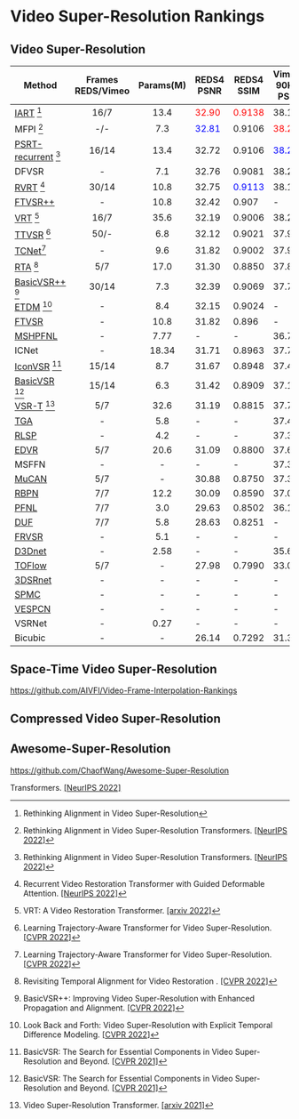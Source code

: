 # Video Super-Resolution Rankings

## Video Super-Resolution

| Method                                                                                        | Frames REDS/Vimeo | Params(M) | REDS4 PSNR                    | REDS4 SSIM                     | Vimeo-90K-T PSNR              | Vimeo-90K-T SSIM               | Vid4 PSNR                     | Vid4 SSIM                      |
| --------------------------------------------------------------------------------------------- | :---------------: | :-------: | ----------------------------- | ------------------------------ | ----------------------------- | ------------------------------ | ----------------------------- | ------------------------------ |
| [IART](https://github.com/kai422/IART) [^1]                                                   |       16/7        |   13.4    | <font color=red>32.90</font>  | <font color=red>0.9138</font>  | 38.14                         | 0.9528                         | <font color=blue>28.26</font> | <font color=blue>0.8517</font> |
| MFPI [^2]                                                                                     |        -/-        |    7.3    | <font color=blue>32.81</font> | 0.9106                         | <font color=red>38.28</font>  | 0.9534 | 28.11                         | 0.8481                         |
| [PSRT-recurrent](https://github.com/XPixelGroup/RethinkVSRAlignment) [^3]                     |       16/14       |   13.4    | 32.72                         | 0.9106                         | <font color=blue>38.27</font> | <font color=blue>0.9536</font>  | 28.07                         | 0.8485                         |
|DFVSR|-|7.1|32.76|0.9081|38.25|<font color=red>0.9556</font>|27.92|0.8427|
| [RVRT](https://github.com/JingyunLiang/RVRT) [^4]                                             |       30/14       |   10.8    | 32.75                         | <font color=blue>0.9113</font> | 38.15                         | 0.9527                         | 27.99                         | 0.8426                         |
| [FTVSR++](https://github.com/researchmm/FTVSR)                                                |         -         |   10.8    | 32.42                         | 0.907                          | -                             | -                              | <font color=red>28.80</font>  | <font color=red>0.868</font>   |
| [VRT](https://github.com/JingyunLiang/VRT) [^5]                                               |       16/7        |   35.6    | 32.19                         | 0.9006                         | 38.20                         | 0.9530                         | 27.93                         | 0.8425                         |
| [TTVSR](https://github.com/researchmm/TTVSR) [^6]                                             |       50/-        |    6.8    | 32.12                         | 0.9021                         | 37.92                         | 0.9526                         | 28.40                         | 0.8643                         |
| [TCNet](https://github.com/Kimsure/TCNet-for-VSR)[^6]                                         |         -         |    9.6    | 31.82                         | 0.9002                         | 37.94                         | 0.9514                         | 27.48                         | 0.8380                         |
| [RTA](https://github.com/redrock303/Revisiting-Temporal-Alignment-for-Video-Restoration) [^7] |        5/7        |   17.0    | 31.30                         | 0.8850                         | 37.84                         | 0.9498                         | 27.90                         | 0.8380                         |
| [BasicVSR++](https://github.com/ckkelvinchan/BasicVSR_PlusPlus) [^8]                          |       30/14       |    7.3    | 32.39                         | 0.9069                         | 37.79                         | 0.9500                         | 27.79                         | 0.8400                         |
| [ETDM](https://github.com/junpan19/ETDM) [^9]                                                 |         -         |    8.4    | 32.15                         | 0.9024                         | -                             | -                              | 28.81                         | 0.8725                         |
| [FTVSR](https://github.com/researchmm/FTVSR)                                                  |         -         |   10.8    | 31.82                         | 0.896                          | -                             | -                              | 28.31                         | 0.860                          |
|[MSHPFNL](https://github.com/psychopa4/MSHPFNL)|-|7.77|-|-|36.75|0.9406|27.70|0.8472|
|ICNet|-|18.34|31.71|0.8963|37.72|0.9477|27.43|0.8287|
| [IconVSR](https://github.com/ckkelvinchan/BasicVSR-IconVSR) [^10]                             |       15/14       |    8.7    | 31.67                         | 0.8948                         | 37.47                         | 0.9476                         | 27.39                         | 0.8279                         |
| [BasicVSR](https://github.com/ckkelvinchan/BasicVSR-IconVSR) [^10]                            |       15/14       |    6.3    | 31.42                         | 0.8909                         | 37.18                         | 0.9450                         | 27.24                         | 0.8251                         |
| [VSR-T](https://github.com/caojiezhang/VSR-Transformer) [^11]                                 |        5/7        |   32.6    | 31.19                         | 0.8815                         | 37.71                         | 0.9494                         | 27.36                         | 0.8258                         |
| [TGA](https://github.com/junpan19/VSR_TGA)                                                    |         -         |    5.8    | -                             | -                              | 37.43                         | 0.9480                         | 27.19                         | 0.8213                         |
| [RLSP](https://github.com/dariofuoli/RLSP)                                                    |         -         |    4.2    | -                             | -                              | 37.39                         | 0.9470                         | 27.15                         | 0.8202                         |
| [EDVR](https://github.com/xinntao/EDVR)                                                       |        5/7        |   20.6    | 31.09                         | 0.8800                         | 37.61                         | 0.9489                         | 27.35                         | 0.8264                         |
| MSFFN|-|-|-|-|37.33|0.9467|27.23|0.8218|
| [MuCAN](https://github.com/dvlab-research/Simple-SR)                                          |        5/7        |     -     | 30.88                         | 0.8750                         | 37.32                         | 0.9465                         | -                             | -                              |
| [RBPN](https://github.com/alterzero/RBPN-PyTorch)                                             |        7/7        |   12.2    | 30.09                         | 0.8590                         | 37.07                         | 0.9435                         | 27.12                         | 0.8180                         |
| [PFNL](https://github.com/psychopa4/PFNL)                                                     |        7/7        |    3.0    | 29.63                         | 0.8502                         | 36.14                         | 0.9363                         | 26.73                         | 0.8029                         |
| [DUF](https://github.com/HymEric/VSR-DUF-Reimplement)                                         |        7/7        |    5.8    | 28.63                         | 0.8251                         | -                             | -                              | 27.33                         | 0.8319                         |
| [FRVSR](https://github.com/msmsajjadi/FRVSR)                                                  |         -         |    5.1    | -                             | -                              | -                             | -                              | 26.69                         | 0.8220                         |
|[D3Dnet](https://github.com/XinyiYing/D3Dnet)|-|2.58|-|-|35.65 | 0.933|26.52 |0.799|
|[TOFlow](https://github.com/anchen1011/toflow)|5/7|-|27.98|0.7990|33.08|0.9054|25.89|0.7651|
|[3DSRnet ](https://github.com/sooyekim/3DSRnet)|-|-|-|-|-|-|25.71 |0.7588|
|[SPMC](https://github.com/jiangsutx/SPMC_VideoSR)|-|-|-|-|-|-|25.52|0.76|
|[VESPCN](https://github.com/JuheonYi/VESPCN-PyTorch)|-|-|-|-|-|-|25.35|0.7577|
|VSRNet|-|0.27|-|-|-|-|22.81|0.65|
|Bicubic|-|-|26.14 |0.7292|31.32| 0.8684|23.78|0.6347|


## Space-Time Video Super-Resolution

https://github.com/AIVFI/Video-Frame-Interpolation-Rankings

## Compressed Video Super-Resolution

## Awesome-Super-Resolution

https://github.com/ChaofWang/Awesome-Super-Resolution

[^1]: Rethinking Alignment in Video Super-Resolution

Transformers. [[NeurIPS 2022]](https://openreview.net/pdf?id=NgIf3FpcHie)
[^2]: Rethinking Alignment in Video Super-Resolution
Transformers. [[NeurIPS 2022]](https://openreview.net/pdf?id=NgIf3FpcHie)
[^3]: Rethinking Alignment in Video Super-Resolution
Transformers. [[NeurIPS 2022]](https://openreview.net/pdf?id=NgIf3FpcHie)
[^4]: Recurrent Video Restoration Transformer with Guided Deformable
Attention. [[NeurIPS 2022]](https://openreview.net/pdf?id=GKfNB4BegL)
[^5]: VRT: A Video Restoration Transformer. [[arxiv 2022]](https://arxiv.org/pdf/2201.12288.pdf)
[^6]: Learning Trajectory-Aware Transformer for Video
Super-Resolution. [[CVPR 2022]](https://openaccess.thecvf.com/content/CVPR2022/papers/Liu_Learning_Trajectory-Aware_Transformer_for_Video_Super-Resolution_CVPR_2022_paper.pdf)
[^7]: Revisiting Temporal Alignment for Video
Restoration . [[CVPR 2022]](https://openaccess.thecvf.com/content/CVPR2022/papers/Zhou_Revisiting_Temporal_Alignment_for_Video_Restoration_CVPR_2022_paper.pdf)
[^8]: BasicVSR++: Improving Video Super-Resolution with Enhanced Propagation and
Alignment. [[CVPR 2022]](https://openaccess.thecvf.com/content/CVPR2022/papers/Chan_BasicVSR_Improving_Video_Super-Resolution_With_Enhanced_Propagation_and_Alignment_CVPR_2022_paper.pdf)
[^9]: Look Back and Forth: Video Super-Resolution with Explicit Temporal Difference
Modeling. [[CVPR 2022]](https://openaccess.thecvf.com/content/CVPR2022/papers/Isobe_Look_Back_and_Forth_Video_Super-Resolution_With_Explicit_Temporal_Difference_CVPR_2022_paper.pdf)
[^10]: BasicVSR: The Search for Essential Components in Video Super-Resolution and
Beyond. [[CVPR 2021]](https://openaccess.thecvf.com/content/CVPR2021/papers/Chan_BasicVSR_The_Search_for_Essential_Components_in_Video_Super-Resolution_and_CVPR_2021_paper.pdf)
[^11]: Video Super-Resolution Transformer. [[arxiv 2021]](https://arxiv.org/pdf/2106.06847.pdf)
